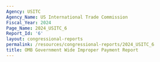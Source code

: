 ```yaml
---
Agency: USITC
Agency_Name: US International Trade Commission
Fiscal_Year: 2024
Page_Name: 2024_USITC_6
Report_Id: '6'
layout: congressional-reports
permalink: /resources/congressional-reports/2024_USITC_6
title: OMB Government Wide Improper Payment Report
---
```

